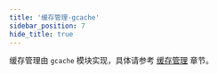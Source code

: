 ```yaml
---
title: '缓存管理-gcache'
sidebar_position: 7
hide_title: true
---
```


缓存管理由 `gcache` 模块实现，具体请参考 [缓存管理](output/goframe-v2.0-md/核心组件-重点/缓存管理) 章节。